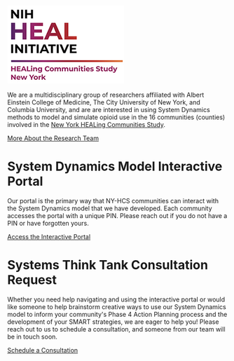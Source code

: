 ﻿![Logo of NY HEALing Communities Study](/assets/images/HEAL_logo.jpg)

We are a multidisciplinary group of researchers affiliated with Albert Einstein College of Medicine, The City University of New York, and Columbia University, and are are interested in using System Dynamics methods to model and simulate opioid use in the 16 communities (counties) involved in the [New York HEALing Communities Study](https://hcs.columbia.edu).

[More About the Research Team](about)

# System Dynamics Model Interactive Portal

Our portal is the primary way that NY-HCS communities can interact with the System Dynamics model that we have developed. Each community accesses the portal with a unique PIN.  Please reach out if you do not have a PIN or have forgotten yours.

[Access the Interactive Portal](https://exchange.iseesystems.com/public/cscd/nih-heal-init/index.html)

# Systems Think Tank Consultation Request

Whether you need help navigating and using the interactive portal or would like someone to help brainstorm creative ways to use our System Dynamics model to inform your community's Phase 4 Action Planning process and the development of your SMART strategies, we are eager to help you!  Please reach out to us to schedule a consultation, and someone from our team will be in touch soon. 

[Schedule a Consultation](https://einsteinmed.co1.qualtrics.com/jfe/form/SV_3PGMAbS0ZzEkxZI)